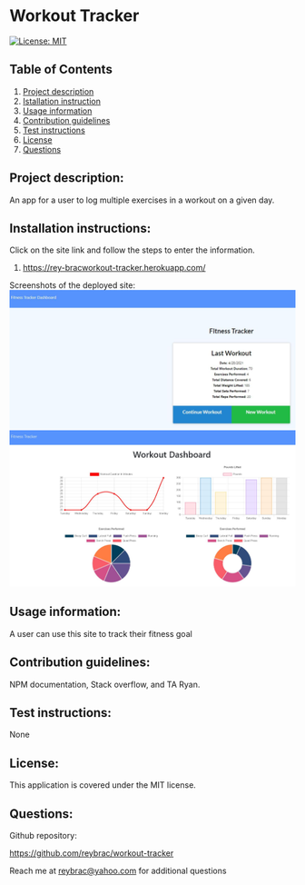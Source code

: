 # Workout Tracker

[![License: MIT](https://img.shields.io/badge/License-MIT-yellow.svg)](https://opensource.org/licenses/MIT)

## Table of Contents

1. [Project description](#Project-description)
2. [Istallation instruction](#Installaton-instructions)
3. [Usage information](#Usage-information)
4. [Contribution guidelines](#Contribution-guidelines)
5. [Test instructions](#Test-instructions)
6. [License](#License)
7. [Questions](#Questions)

## Project description:

An app for a user to log multiple exercises in a workout on a given day.

## Installation instructions:

Click on the site link and follow the steps to enter the information.

1. https://rey-bracworkout-tracker.herokuapp.com/

Screenshots of the deployed site:
![screenshot of working application](https://github.com/reybrac/workout-tracker/blob/main/public/images/Workout-tracker1.JPG?raw=true)
![screenshot of working application](https://github.com/reybrac/workout-tracker/blob/main/public/images/Workout-tracker2.JPG?raw=true)

## Usage information:

A user can use this site to track their fitness goal

## Contribution guidelines:

NPM documentation, Stack overflow, and TA Ryan.

## Test instructions:

None

## License:

This application is covered under the MIT license.

## Questions:

Github repository:

https://github.com/reybrac/workout-tracker

Reach me at reybrac@yahoo.com for additional questions

